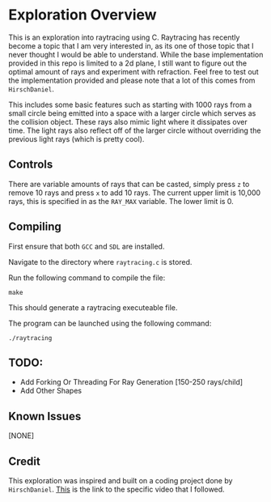# Exploration Overview
This is an exploration into raytracing using C. Raytracing has recently become a topic that I am very interested in, as its one of those topic that I never thought I would be able to understand. While the base implementation provided in this repo is limited to a 2d plane, I still want to figure out the optimal amount of rays and experiment with refraction. Feel free to test out the implementation provided and please note that a lot of this comes from `HirschDaniel`.

This includes some basic features such as starting with 1000 rays from a small circle being emitted into a space with a larger circle which serves as the collision object. These rays also mimic light where it dissipates over time. The light rays also reflect off of the larger circle without overriding the previous light rays (which is pretty cool). 

## Controls

There are variable amounts of rays that can be casted, simply press `z` to remove 10 rays and press `x` to add 10 rays. The current upper limit is 10,000 rays, this is specified in as the `RAY_MAX` variable. The lower limit is 0. 

## Compiling
First ensure that both `GCC` and `SDL` are installed.

Navigate to the directory where `raytracing.c` is stored.

Run the following command to compile the file:

```
make
```

This should generate a raytracing executeable file.

The program can be launched using the following command:

```
./raytracing
```

## TODO:
- Add Forking Or Threading For Ray Generation [150-250 rays/child]
- Add Other Shapes

## Known Issues

[NONE]

## Credit
This exploration was inspired and built on a coding project done by `HirschDaniel`. [This](https://youtu.be/2BLRLuczykM?si=3woeIgQ-pk0VzeCp) is the link to the specific video that I followed.
